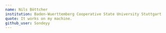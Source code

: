 ```yaml
---
name: Nils Böttcher
institution: Baden-Wuerttemberg Cooperative State University Stuttgart
quote: It works on my machine.
github_user: Sondeyy
---
```


